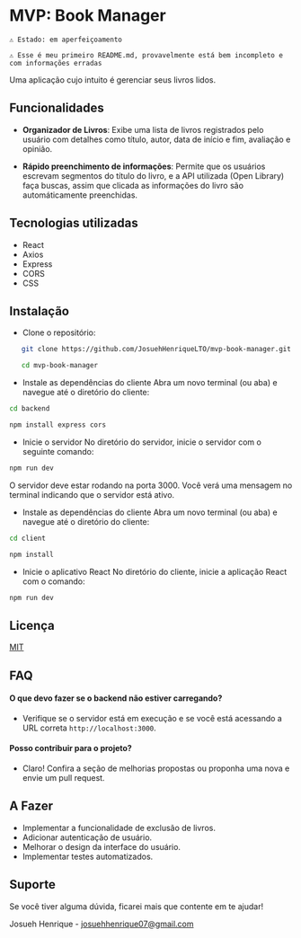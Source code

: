 
# MVP: Book Manager

`⚠️ Estado: em aperfeiçoamento`

`⚠️ Esse é meu primeiro README.md, provavelmente está bem incompleto e com informações erradas`

Uma aplicação cujo intuito é gerenciar seus livros lidos.


## Funcionalidades

- **Organizador de Livros**: Exibe uma lista de livros registrados pelo usuário com detalhes como título, autor, data de início e fim, avaliação e opinião.

- **Rápido preenchimento de informações**: Permite que os usuários escrevam segmentos do título do livro, e a API utilizada (Open Library) faça buscas, assim que clicada as informações do livro são automáticamente preenchidas.


## Tecnologias utilizadas

- React
- Axios
- Express
- CORS
- CSS


## Instalação

- Clone o repositório:
```bash
   git clone https://github.com/JosuehHenriqueLTO/mvp-book-manager.git 

   cd mvp-book-manager
```

- Instale as dependências do cliente Abra um novo terminal (ou aba) e navegue até o diretório do cliente:
```bash
cd backend

npm install express cors
```

- Inicie o servidor No diretório do servidor, inicie o servidor com o seguinte comando:
```bash
npm run dev
```
O servidor deve estar rodando na porta 3000. Você verá uma mensagem no terminal indicando que o servidor está ativo.

- Instale as dependências do cliente Abra um novo terminal (ou aba) e navegue até o diretório do cliente:
```bash
cd client

npm install
```

- Inicie o aplicativo React No diretório do cliente, inicie a aplicação React com o comando:
```bash
npm run dev
```
## Licença

[MIT](https://choosealicense.com/licenses/mit/)


## FAQ

#### O que devo fazer se o backend não estiver carregando?

   - Verifique se o servidor está em execução e se você está acessando a URL correta `http://localhost:3000`.

#### Posso contribuir para o projeto?

   - Claro! Confira a seção de melhorias propostas ou proponha uma nova e envie um pull request.

## A Fazer

- Implementar a funcionalidade de exclusão de livros.
- Adicionar autenticação de usuário.
- Melhorar o design da interface do usuário.
- Implementar testes automatizados.
## Suporte

Se você tiver alguma dúvida, ficarei mais que contente em te ajudar!

Josueh Henrique - josuehhenrique07@gmail.com

